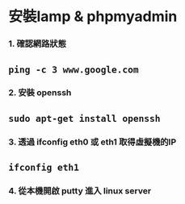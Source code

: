 # **安裝lamp & phpmyadmin**


### 1. 確認網路狀態

## ```ping -c 3 www.google.com```

### 2. 安裝 openssh

## ```sudo apt-get install openssh```

### 3. 透過 ifconfig eth0 或 eth1 取得虛擬機的IP

## ```ifconfig eth1```

### 4. 從本機開啟 putty 進入 linux server



